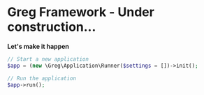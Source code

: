 # Greg Framework - Under construction...

**Let's make it happen**

```php
// Start a new application
$app = (new \Greg\Application\Runner($settings = [])->init();

// Run the application
$app->run();
```
